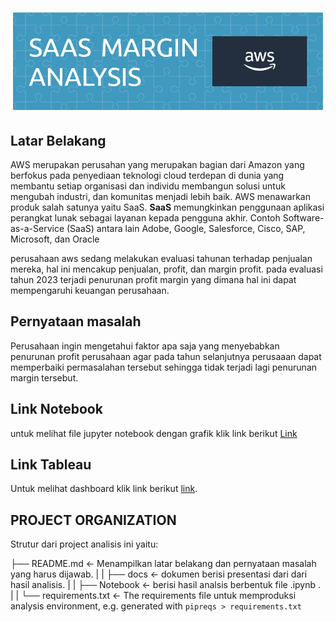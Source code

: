 ![Header](doc/github-header-image.png)

## Latar Belakang
AWS merupakan perusahan yang merupakan bagian dari Amazon yang berfokus pada penyediaan teknologi cloud terdepan di dunia yang membantu setiap organisasi dan individu membangun solusi untuk mengubah industri, dan komunitas menjadi lebih baik. AWS menawarkan produk salah satunya yaitu SaaS. **SaaS** memungkinkan penggunaan aplikasi perangkat lunak sebagai layanan kepada pengguna akhir. Contoh Software-as-a-Service (SaaS) antara lain Adobe, Google, Salesforce, Cisco, SAP, Microsoft, dan Oracle 

perusahaan aws sedang melakukan evaluasi tahunan terhadap penjualan mereka, hal ini mencakup penjualan, profit, dan margin profit. pada evaluasi tahun 2023 terjadi penurunan profit margin yang dimana hal ini dapat mempengaruhi keuangan perusahaan.

## Pernyataan masalah
Perusahaan ingin mengetahui faktor apa saja yang menyebabkan penurunan profit perusahaan agar pada tahun selanjutnya perusaaan dapat memperbaiki permasalahan tersebut sehingga tidak terjadi lagi penurunan margin tersebut.

## Link Notebook
untuk melihat file jupyter notebook dengan grafik klik link berikut [Link](https://nbviewer.org/github/habibjafar08/SAAS-Profit-Margin-Analysis-/blob/main/Notebook/cap2.ipynb)
## Link Tableau
Untuk melihat dashboard klik link berikut [link](https://public.tableau.com/app/profile/habib.jafar.nuur/viz/caps2final/Dashboard2?publish=yes).

## PROJECT ORGANIZATION

Strutur dari project analisis ini yaitu:

├── README.md <- Menampilkan latar belakang dan pernyataan masalah yang harus dijawab.
|
|
├── docs <- dokumen berisi presentasi dari dari hasil analisis.
|
|
├── Notebook <- berisi hasil analsis berbentuk file .ipynb .
|
|
└── requirements.txt <- The requirements file untuk memproduksi analysis environment, e.g. generated with `pipreqs > requirements.txt`
